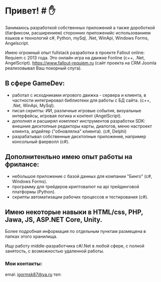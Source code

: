 # Привет! # :raised_hand:

Занимаюсь разработкой собственных приложений а также дороботкой (багфиксом, расширением) сторонних приложенийс использованием языков и технологий c#, Python, mySql, .Net, WinApi, Windows Forms, Angelscript.

Имею огромный опыт fullstack разработки в проекте Fallout online: Requiem с 2013 года. Это онлайн игра на движке Fonline (c++, .Net, AngelScript). 
https://www.fallout-requiem.ru (сайт проекта на CRM Joomla реализовывал Ваш покорный слуга).

## В сфере GameDev: ##
 - работал с исходниками игрового движка - сервера и клиента, в частности интегрировал библиотеки для работы с БД сайта. (c++, .Net, WinApi, MySql).
 - писал скрипты: ИИ, различные игровые события, визуальные интерфейсы, игровая логика и контент (AngelScript).
 - дополнял и расширял комплект инструментов разработки SDK: внешние дисктопные редакторы карты, диалогов, меню настроект клиента, апдейтер ("обновлялка" клиента). (c#, Delphi) 
 - разрабатывал собственные дисктопные приложения, например консольный фаерволл (c#).

## Дополнитенльно имею опыт работы на фрилансе: ##
 - небольшое приложение с базой данных для компании "Бинго" (c#, Windows Forms).
 - программу для трейдеров криптовалют на api трейдинговой платформы (Python).
 - скрипты автоматизации рабочих процессов и тестирования (c#).

## Имею некоторые навыки в HTML/css, PHP, Jawa, JS, ASP.NET Core, Unity. ##

Более подробная информация по отдельным пунктам размещена в папках этого хранилища.

Ищу работу middle-разработчика c#/.Net в любой сфере, с полной занятость, с возможностью удаленной работы.


### Мои контакты: ###
emal: igormsk87@ya.ru
тел: 
